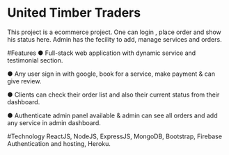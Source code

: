# United Timber Traders

This project is a ecommerce project. One can login , place order and show his status here. Admin has the fecility to add, manage services and orders.

#Features
● Full-stack web application with dynamic service and testimonial section.

● Any user sign in with google, book for a service, make payment & can give review.

● Clients can check their order list and also their current status from their dashboard.

● Authenticate admin panel available & admin can see all orders and add any service in
 admin dashboard.
 
#Technology
ReactJS, NodeJS, ExpressJS, MongoDB, Bootstrap, Firebase Authentication and 
hosting, Heroku.
